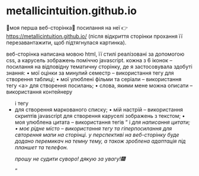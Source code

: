 # metallicintuition.github.io
💫моя перша веб-сторінка💫
посилання на неї 👉https://metallicintuition.github.io/ (після відкриття сторінки прохання її перезавантажити, щоб підтягнулася картинка).

веб-сторінка написана мовою html, її стилі реалізовані за допомогою css, а карусель зображень поміччю javascript.
кожна з 6 іконок – посилання на відповідну тематичну сторінку, де я застосовувала здобуті знання:
    • мої оцінки за минулий семестр – використання тегу <table> для створення таблиці;
    • мої улюблені фільми та серіали – використання тегу <а> для створення посилань;
    • слова, якими мене можна описати – використання контейнеру <ul> і тегу <li> для створення маркованого списку;
    • мій настрій – використання скриптів javascript для створення каруселі зображень з текстом;
    • моя улюблена цитата – використання тегів <q> і <cite> для написання цитати;
    • моє рідне місто – використання тегу <inframe> та гіперпосилання для свторення мапи на сторінці.
у перспективі на веб-сторінку буде додано перемикач на темну тему, а також зроблена адаптація під планшет та телефон.

прошу не судити суворо!
дякую за увагу!🎆
